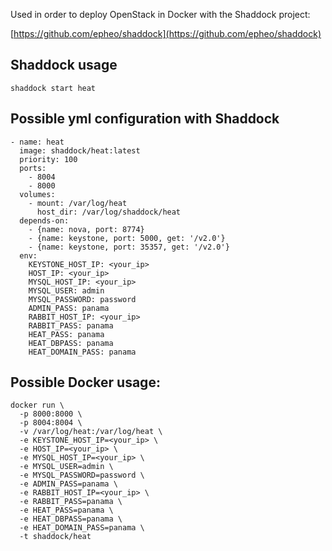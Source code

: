 

Used in order to deploy OpenStack in Docker with the Shaddock project:

[https://github.com/epheo/shaddock](https://github.com/epheo/shaddock)

Shaddock usage
--------------

```
shaddock start heat
```

Possible yml configuration with Shaddock
----------------------------------------

```
- name: heat
  image: shaddock/heat:latest
  priority: 100
  ports:
    - 8004
    - 8000
  volumes:
    - mount: /var/log/heat
      host_dir: /var/log/shaddock/heat
  depends-on:
    - {name: nova, port: 8774}
    - {name: keystone, port: 5000, get: '/v2.0'}
    - {name: keystone, port: 35357, get: '/v2.0'}
  env:
    KEYSTONE_HOST_IP: <your_ip>
    HOST_IP: <your_ip>
    MYSQL_HOST_IP: <your_ip>
    MYSQL_USER: admin
    MYSQL_PASSWORD: password
    ADMIN_PASS: panama
    RABBIT_HOST_IP: <your_ip>
    RABBIT_PASS: panama
    HEAT_PASS: panama
    HEAT_DBPASS: panama
    HEAT_DOMAIN_PASS: panama
```


Possible Docker usage:
---------------------

```
docker run \
  -p 8000:8000 \
  -p 8004:8004 \
  -v /var/log/heat:/var/log/heat \
  -e KEYSTONE_HOST_IP=<your_ip> \
  -e HOST_IP=<your_ip> \
  -e MYSQL_HOST_IP=<your_ip> \
  -e MYSQL_USER=admin \
  -e MYSQL_PASSWORD=password \
  -e ADMIN_PASS=panama \
  -e RABBIT_HOST_IP=<your_ip> \
  -e RABBIT_PASS=panama \
  -e HEAT_PASS=panama \
  -e HEAT_DBPASS=panama \
  -e HEAT_DOMAIN_PASS=panama \
  -t shaddock/heat
```

